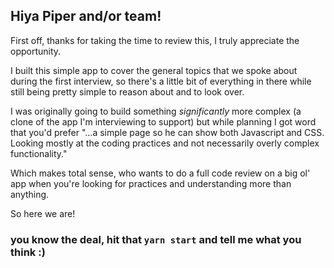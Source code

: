 ## Hiya Piper and/or team!
First off, thanks for taking the time to review this, I truly appreciate the opportunity.

I built this simple app to cover the general topics that we spoke about during the first interview, so there's a little bit of everything in there while still being pretty simple to reason about and to look over.

I was originally going to build something _significantly_ more complex (a clone of the app I'm interviewing to support) but while planning I got word that you'd prefer "...a simple page so he can show both Javascript and CSS. Looking mostly at the coding practices and not necessarily overly complex functionality."

Which makes total sense, who wants to do a full code review on a big ol' app when you're looking for practices and understanding more than anything.

So here we are!
### you know the deal, hit that `yarn start` and tell me what you think :)
